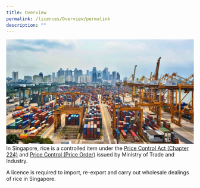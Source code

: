 ```yaml
---
title: Overview
permalink: /licences/Overview/permalink
description: ""
---
```


![](/images/port.jpg)In Singapore, rice is a controlled item under the [Price Control Act (Chapter 224)](https://safe.menlosecurity.com/https://sso.agc.gov.sg/Act/PCA1950) and [Price Control (Price Order)](https://safe.menlosecurity.com/https://sso.agc.gov.sg/SL/PCA1950-OR5) issued by Ministry of Trade and Industry. 
 
 A licence is required to import, re-export and carry out wholesale dealings of rice in Singapore.